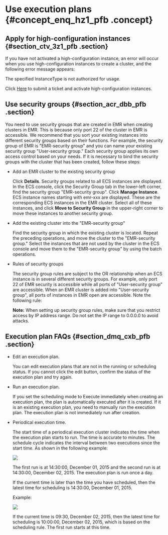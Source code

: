 # Use execution plans {#concept_enq_hz1_pfb .concept}

## Apply for high-configuration instances {#section_ctv_3z1_pfb .section}

If you have not activated a high-configuration instance, an error will occur when you use high-configuration instances to create a cluster, and the following error message appears:

The specified InstanceType is not authorized for usage.

Click [Here](https://workorder-intl.console.aliyun.com/#/ticket/createIndex) to submit a ticket and activate high-configuration instances.

## Use security groups {#section_acr_dbb_pfb .section}

You need to use security groups that are created in EMR when creating clusters in EMR. This is because only port 22 of the cluster in EMR is accessible. We recommend that you sort your existing instances into different security groups based on their functions. For example, the security group of EMR is "EMR-security group" and you can name your existing security group "User-security group." Each security group applies its own access control based on your needs. If it is necessary to bind the security groups with the cluster that has been created, follow these steps:

-   Add an EMR cluster to the existing security group

    Click **Details**. Security groups related to all ECS instances are displayed. In the ECS console, click the Security Group tab in the lower-left corner, find the security group "EMR-security group". Click **Manage Instance**. ECS instance names starting with emr-xxx are displayed. These are the corresponding ECS instances in the EMR cluster. Select all of these instances, and click **Move to Security Group** in the upper-right corner to move these instances to another security group.

-   Add the existing cluster into the "EMR-security group"

    Find the security group in which the existing cluster is located. Repeat the preceding operations, and move the cluster to the "EMR-security group." Select the instances that are not used by the cluster in the ECS console and move them to the "EMR-security group" by using the batch operations.

-   Rules of security groups

    The security group rules are subject to the OR relationship when an ECS instance is in several different security groups. For example, only port 22 of EMR security is accessible while all ports of "User-security group" are accessible. When an EMR cluster is added into "User-security group", all ports of instances in EMR open are accessible. Note the following rule:

    **Note:** When setting up security group rules, make sure that you restrict access by IP address range. Do not set the IP range to 0.0.0.0 to avoid attacks.


## Execution plan FAQs {#section_dmq_cxb_pfb .section}

-   Edit an execution plan.

    You can edit execution plans that are not in the running or scheduling status. If you cannot click the edit button, confirm the status of the execution plan and try again.

-   Run an execution plan.

    If you set the scheduling mode to Execute immediately when creating an execution plan, the plan is automatically executed after it is created. If it is an existing execution plan, you need to manually run the execution plan. The execution plan is not immediately run after creation.

-   Periodical execution time.

    The start time of a periodical execution cluster indicates the time when the execution plan starts to run. The time is accurate to minutes. The schedule cycle indicates the interval between two executions since the start time. As shown in the following example:

    ![](http://static-aliyun-doc.oss-cn-hangzhou.aliyuncs.com/assets/img/18053/154451496514368_en-US.png)

    The first run is at 14:30:00, December 01, 2015 and the second run is at 14:30:00, December 02, 2015. The execution plan is run once a day.

    If the current time is later than the time you have scheduled, then the latest time for scheduling is 14:30:00, December 01, 2015.

    Example:

    ![](http://static-aliyun-doc.oss-cn-hangzhou.aliyuncs.com/assets/img/18053/154451496514370_en-US.png)

    If the current time is 09:30, December 02, 2015, then the latest time for scheduling is 10:00:00, December 02, 2015, which is based on the scheduling rule. The first run starts at this time.


